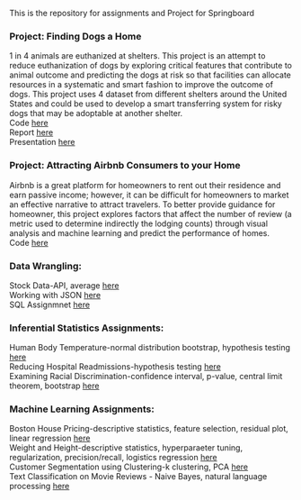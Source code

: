 This is the repository for assignments and Project for Springboard

### Project: Finding Dogs a Home <br>
1 in 4 animals are euthanized at shelters. This project is an attempt to reduce euthanization of dogs by exploring critical features that contribute to animal outcome and predicting the dogs at risk so that facilities can allocate resources in a systematic and smart fashion to improve the outcome of dogs. This project uses 4 dataset from different shelters around the United States and could be used to develop a smart transferring system for risky dogs that may be adoptable at another shelter. <br>
Code [here](https://github.com/activerabbit/Springboard/blob/master/Project/Machine%20Learning.ipynb)<br>
Report [here](https://github.com/activerabbit/Springboard/blob/master/Project/Report.docx)<br>
Presentation [here](https://github.com/activerabbit/Springboard/blob/master/Project/Presentation.pptx)<br>

### Project: Attracting Airbnb Consumers to your Home <br>
Airbnb is a great platform for homeowners to rent out their residence and earn passive income; however, it can be difficult for homeowners to market an effective narrative to attract travelers. To better provide guidance for homeowner, this project explores factors that affect the number of review (a metric used to determine indirectly the lodging counts) through visual analysis and machine learning and predict the performance of homes.<br>
Code [here](https://github.com/activerabbit/Springboard/blob/master/Project%202/Machine%20Learning.ipynb)<br>

### Data Wrangling:
Stock Data-API, average [here](https://github.com/activerabbit/Springboard/blob/master/Assignment/API/api_data_wrangling_mini_project.ipynb)<br>
Working with JSON [here](https://github.com/activerabbit/Springboard/blob/master/Assignment/data_wrangling_json/sliderule_dsi_json_exercise.ipynb)<br>
SQL Assignmnet [here](https://github.com/activerabbit/Springboard/blob/master/Assignment/1520094343_sql_project.sql)<br>

### Inferential Statistics Assignments:
Human Body Temperature-normal distribution bootstrap, hypothesis testing [here](https://github.com/activerabbit/Springboard/blob/master/Assignment/EDA_human_temperature/sliderule_dsi_inferential_statistics_exercise_1.ipynb)<br>
Reducing Hospital Readmissions-hypothesis testing [here](https://github.com/activerabbit/Springboard/blob/master/Assignment/hospital_readmit/sliderule_dsi_inferential_statistics_exercise_3.ipynb)<br>
Examining Racial Discrimination-confidence interval, p-value, central limit theorem, bootstrap [here](https://github.com/activerabbit/Springboard/blob/master/Assignment/EDA_racial_discrimination/sliderule_dsi_inferential_statistics_exercise_2.ipynb)


### Machine Learning Assignments:
Boston House Pricing-descriptive statistics, feature selection, residual plot, linear regression [here](https://github.com/activerabbit/Springboard/blob/master/Assignment/linear_regression/Mini_Project_Linear_Regression.ipynb)<br>
Weight and Height-descriptive statistics, hyperparaeter tuning, regularization, precision/recall, logistics regression [here](https://github.com/activerabbit/Springboard/blob/master/Assignment/logistic_regression/Mini_Project_Logistic_Regression.ipynb)<br>
Customer Segmentation using Clustering-k clustering, PCA [here](https://github.com/activerabbit/Springboard/blob/master/Assignment/clustering/Mini_Project_Clustering.ipynb)<br>
Text Classification on Movie Reviews - Naive Bayes, natural language processing [here](https://github.com/activerabbit/Springboard/blob/master/Assignment/naive_bayes/Mini_Project_Naive_Bayes.ipynb)

